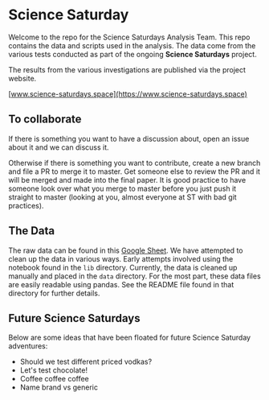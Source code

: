 # Science Saturday
Welcome to the repo for the Science Saturdays Analysis Team. This repo contains the data and scripts used in the analysis. The data come from the various tests conducted as part of the ongoing **Science Saturdays** project. 

The results from the various investigations are published via the project website.

[www.science-saturdays.space](https://www.science-saturdays.space)


## To collaborate
If there is something you want to have a discussion about, open an issue about it and we can discuss it.

Otherwise if there is something you want to contribute, create a new branch and file a PR to merge it to master.
Get someone else to review the PR and it will be merged and made into the final paper.
It is good practice to have someone look over what you merge to master before you just push it straight to master (looking at you, almost everyone at ST with bad git practices).


## The Data

The raw data can be found in this [Google Sheet](https://docs.google.com/spreadsheets/d/1clTSVXBHpFB_4yqkAQhzvsDoVax4SZUYpGdbCy7FZ6U/edit#gid=329859720). We have attempted to clean up the data in various ways. Early attempts involved using the notebook found in the `lib` directory. 
Currently, the data is cleaned up manually and placed in the `data` directory. For the most part, these data files are easily readable using pandas. See the README file found in that directory for further details.  

## Future Science Saturdays
Below are some ideas that have been floated for future Science Saturday adventures:

- Should we test different priced vodkas?
- Let's test chocolate!
- Coffee coffee coffee
- Name brand vs generic
